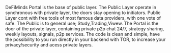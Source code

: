 DeFiMinds Portal is the base of public layer.
The Public Layer operate in synchronous with private layer, the doors stay opening to initiators.
Public Layer cont with free tools of most famous data providers, with one vote of safe.
The Public is to general use; Study,Trading,Viwew.
The Portal is the door of the private layer, containing private p2p chat 24/7, strategy sharing, weekly layouts, signals, p2p services.
The code is clean and simple, have the possibility to you run directly in your backend with TOR, to increase your privacy/security and acess private layers.
